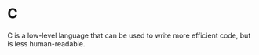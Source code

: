 # C

C is a low-level language that can be used to write more efficient code, but is less human-readable.